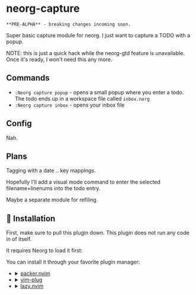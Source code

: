 # neorg-capture

    **PRE-ALPHA** - breaking changes incoming soon.

Super basic capture module for neorg. I just want to capture a TODO with a popup.

NOTE: this is just a quick hack while the neorg-gtd feature is unavailable.
Once it's ready, I won't need this any more.

## Commands

- `:Neorg capture popup` - opens a small popup where you enter a todo.
The todo ends up in a workspace file called `inbox.norg`
- `:Neorg capture inbox` - opens your inbox file

## Config

Nah.

## Plans

Tagging with a date .. key mappings.

Hopefully I'll add a visual mode command to enter the selected filename+linenums
into the todo entry.

Maybe a separate module for refiling.

## 🔧 Installation

First, make sure to pull this plugin down.
This plugin does not run any code in of itself.

It requires Neorg to load it first:

You can install it through your favorite plugin manager:

-
  <details>
  <summary><a href="https://github.com/wbthomason/packer.nvim">packer.nvim</a></summary>

  ```lua
  use {
      "nvim-neorg/neorg",
      config = function()
          require('neorg').setup {
              load = {
                  ["core.defaults"] = {},
                  ...
                  ["external.capture"] = {},
              },
          }
      end,
      requires = { "nvim-lua/plenary.nvim", "laher/neorg-capture" },
  }
  ```

- <details>
  <summary><a href="https://github.com/junegunn/vim-plug">vim-plug</a></summary>

  ```vim
  Plug 'nvim-neorg/neorg' | Plug 'nvim-lua/plenary.nvim' | Plug 'laher/neorg-capture'
  ```

  You can then put this initial configuration in your `init.vim` file:

  ```vim
  lua << EOF
  require('neorg').setup {
    load = {
        ["core.defaults"] = {},
        ...
        ["external.capture"] = {},
    },
  }
  EOF
  ```

  </details>
- <details>
  <summary><a href="https://github.com/folke/lazy.nvim">lazy.nvim</a></summary>

  ```lua
  require("lazy").setup({
      {
          "nvim-neorg/neorg",
          opts = {
              load = {
                  ["core.defaults"] = {},
                  ...
                  ["external.capture"] = {},
              },
          },
          dependencies = { { "nvim-lua/plenary.nvim" }, { "laher/neorg-capture" } },
      }
  })
  ```

  </details>

